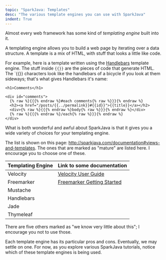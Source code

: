 ```yaml
---
topic: "SparkJava: Templates"
desc: "The various template engines you can use with SparkJava"
indent: True
---
```


Almost every web framework has some kind of *templating engine* built into it.

A templating engine allows you to build a web page by iterating over a data structure.   A template is a mix of HTML, with stuff that looks
a little like code.

For example, here is a template written using the [Handlebars](https://handlebarsjs.com/) template engine.  The stuff inside `{{}}` are the pieces of code that 
generate HTML.  The `{{}} characters look like the handlebars of a bicycle if you look at them sideways; that's what gives Handlebars
it's name:



```
<h1>Comments</h1>

<div id="comments">
  {% raw %}{{{% endraw %}#each comments{% raw %}}}{% endraw %}
  <h2><a href="/posts/{{../permalink}}#{{id}}">{{title}}</a></h2>
  <div>{% raw %}{{{% endraw %}body{% raw %}}}{% endraw %}</div>
  {% raw %}{{{% endraw %}/each{% raw %}}}{% endraw %}
</div>
```

What is both wonderful and awful about SparkJava is that it gives you a wide variety of choices for your templating engine.

The list is shown on this page: <http://sparkjava.com/documentation#views-and-templates>.  The ones that are marked as "mature" 
are listed here.  I encourage you to choose one of these.

| Templating Engine | Link to some documentation | 
|-|-|
| Velocity  | [Velocity User Guide](http://velocity.apache.org/engine/1.7/user-guide.html) | 
| Freemarker | [Freemarker Getting Started](https://freemarker.apache.org/docs/dgui_quickstart_basics.html)  |
| Mustache   |   |
| Handlebars |   |
| Jade       |   |
| Thymeleaf  |   |

There are five others marked as "we know very little about this"; I encourage you not to use those.

Each template engine has its particular pros and cons.  Eventually, we may settle on one.   For now, as you explore various SparkJava
tutorials, notice which of these template engines is being used.
